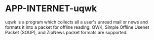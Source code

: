 APP-INTERNET-uqwk
=================

uqwk is a program which collects all a user's unread mail or news and formats it into a packet for offline reading.  QWK, Simple Offline Usenet Packet (SOUP), and ZipNews packet formats are supported.
